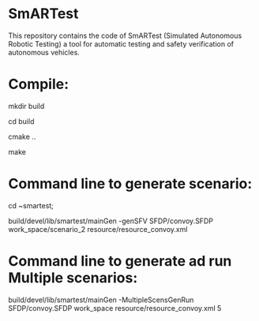 # SmARTest
This repository contains the code of SmARTest (Simulated Autonomous Robotic Testing) a tool for automatic testing and safety verification of autonomous vehicles.




# Compile:
mkdir build

cd build

cmake ..

make


# Command line to generate scenario:
cd ~smartest;

build/devel/lib/smartest/mainGen -genSFV SFDP/convoy.SFDP work_space/scenario_2 resource/resource_convoy.xml


# Command line to generate ad run Multiple scenarios:
build/devel/lib/smartest/mainGen -MultipleScensGenRun SFDP/convoy.SFDP work_space resource/resource_convoy.xml 5

